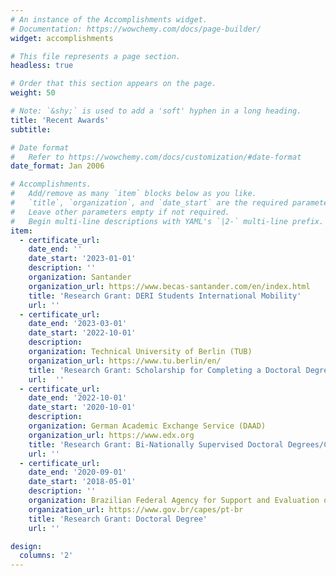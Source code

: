 ```yaml
---
# An instance of the Accomplishments widget.
# Documentation: https://wowchemy.com/docs/page-builder/
widget: accomplishments

# This file represents a page section.
headless: true

# Order that this section appears on the page.
weight: 50

# Note: `&shy;` is used to add a 'soft' hyphen in a long heading.
title: 'Recent Awards'
subtitle:

# Date format
#   Refer to https://wowchemy.com/docs/customization/#date-format
date_format: Jan 2006

# Accomplishments.
#   Add/remove as many `item` blocks below as you like.
#   `title`, `organization`, and `date_start` are the required parameters.
#   Leave other parameters empty if not required.
#   Begin multi-line descriptions with YAML's `|2-` multi-line prefix.
item:
  - certificate_url: 
    date_end: ''
    date_start: '2023-01-01'
    description: ''
    organization: Santander
    organization_url: https://www.becas-santander.com/en/index.html
    title: 'Research Grant: DERI Students International Mobility'
    url: ''
  - certificate_url: 
    date_end: '2023-03-01'
    date_start: '2022-10-01'
    description: 
    organization: Technical University of Berlin (TUB)
    organization_url: https://www.tu.berlin/en/
    title: 'Research Grant: Scholarship for Completing a Doctoral Degree (PAS)'
    url:  ''
  - certificate_url: 
    date_end: '2022-10-01'
    date_start: '2020-10-01'
    description: 
    organization: German Academic Exchange Service (DAAD)
    organization_url: https://www.edx.org
    title: 'Research Grant: Bi‑Nationally Supervised Doctoral Degrees/Cotutelle'
    url: ''
  - certificate_url:
    date_end: '2020-09-01'
    date_start: '2018-05-01'
    description: ''
    organization: Brazilian Federal Agency for Support and Evaluation of Graduate Education (CAPES)
    organization_url: https://www.gov.br/capes/pt-br
    title: 'Research Grant: Doctoral Degree'
    url: ''

design:
  columns: '2'
---
```

